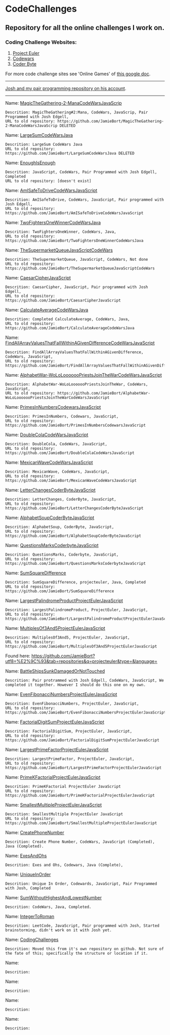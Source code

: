 # CodeChallenges
## Repository for all the online challenges I work on.

### Coding Challenge Websites:
1. [Project Euler](https://projecteuler.net/)
2. [Codewars](https://www.codewars.com/)
3. [Coder Byte](https://coderbyte.com/)

For more code challenge sites see 'Online Games' of [this google doc](https://docs.google.com/document/d/1K-FDmLzGuYkasZpv9A1gTEV396rtWAi1bnCDh2uE7Q0/edit).

---
[Josh and my pair programming repository on his account](
https://github.com/JoshEdgell/pairprogramming).

---

Name: [MagicTheGathering-2-ManaCodeWarsJavaScrip](https://github.com/JamieBort/CodeChallenges/tree/master/MagicTheGathering-2-ManaCodeWarsJavaScrip)
```
Descrition: MagicTheGathering#2:Mana, CodeWars, JavaScrip, Pair Programmed with Josh Edgell, 
URL to old repository: https://github.com/JamieBort/MagicTheGathering-2-ManaCodeWarsJavaScrip DELETED
```

Name: [LargeSumCodeWarsJava](https://github.com/JamieBort/CodeChallenges/tree/master/LargeSumCodeWarsJava)
```
Descrition: LargeSum CodeWars Java
URL to old repository: https://github.com/JamieBort/LargeSumCodeWarsJava DELETED
```

Name: [EnoughIsEnough](https://github.com/JamieBort/CodeChallenges/tree/master/EnoughIsEnough)
```
Descrition: JavaScript, CodeWars, Pair Programmed with Josh Edgell, Completed
URL to old repository: [doesn't exist]
```

Name: [AmISafeToDriveCodeWarsJavaScript](https://github.com/JamieBort/CodeChallenges/tree/master/AmISafeToDriveCodeWarsJavaScript)
```
Descrition: AmISafeToDrive, CodeWars, JavaScript, Pair programmed with Josh Edgell, 
URL to old repository: https://github.com/JamieBort/AmISafeToDriveCodeWarsJavaScript
```

Name: [TwoFightersOneWinnerCodeWarsJava](https://github.com/JamieBort/CodeChallenges/tree/master/TwoFightersOneWinnerCodeWarsJava)
```
Descrition: TwoFightersOneWinner, CodeWars, Java,
URL to old repository: https://github.com/JamieBort/TwoFightersOneWinnerCodeWarsJava
```

Name: [TheSupermarketQueueJavaScriptCodeWars](https://github.com/JamieBort/CodeChallenges/tree/master/TheSupermarketQueueJavaScriptCodeWars)
```
Descrition: TheSupermarketQueue, JavaScript, CodeWars, Not done
URL to old repository: https://github.com/JamieBort/TheSupermarketQueueJavaScriptCodeWars
```

Name: [CaesarCipherJavaScript](https://github.com/JamieBort/CodeChallenges/tree/master/CaesarCipherJavaScript)
```
Descrition: CaesarCipher, JavaScript, Pair programmed with Josh Edgell, 
URL to old repository: https://github.com/JamieBort/CaesarCipherJavaScript
```

Name: [CalculateAverageCodeWarsJava](https://github.com/JamieBort/CodeChallenges/tree/master/CalculateAverageCodeWarsJava)
```
Descrition: Completed CalculateAverage, CodeWars, Java, 
URL to old repository: https://github.com/JamieBort/CalculateAverageCodeWarsJava
```

Name: [FindAllArrayValuesThatFallWithinAGivenDifferenceCodeWarsJavaScript](https://github.com/JamieBort/CodeChallenges/tree/master/FindAllArrayValuesThatFallWithinAGivenDifferenceCodeWarsJavaScript)
```
Descrition: FindAllArrayValuesThatFallWithinAGivenDifference, CodeWars, JavaScript, 
URL to old repository: https://github.com/JamieBort/FindAllArrayValuesThatFallWithinAGivenDifferenceCodeWarsJavaScript
```

Name: [AlphabetWar-WoLoLooooooPriestsJoinTheWarCodeWarsJavaScript](https://github.com/JamieBort/CodeChallenges/tree/master/AlphabetWar-WoLoLooooooPriestsJoinTheWarCodeWarsJavaScript)
```
Descrition: AlphabetWar-WoLoLooooooPriestsJoinTheWar, CodeWars, JavaScript,
URL to old repository: https://github.com/JamieBort/AlphabetWar-WoLoLooooooPriestsJoinTheWarCodeWarsJavaScript
```

Name: [PrimesInNumbersCodewarsJavaScript](https://github.com/JamieBort/CodeChallenges/tree/master/PrimesInNumbersCodewarsJavaScript)
```
Descrition: PrimesInNumbers, Codewars, JavaScript,
URL to old repository: https://github.com/JamieBort/PrimesInNumbersCodewarsJavaScript
```

Name: [DoubleColaCodeWarsJavaScript](https://github.com/JamieBort/CodeChallenges/tree/master/DoubleColaCodeWarsJavaScript)
```
Descrition: DoubleCola, CodeWars, JavaScript,
URL to old repository: https://github.com/JamieBort/DoubleColaCodeWarsJavaScript
```

Name: [MexicanWaveCodeWarsJavaScript](https://github.com/JamieBort/CodeChallenges/tree/master/MexicanWaveCodeWarsJavaScript)
```
Descrition: MexicanWave, CodeWars, JavaScript,
URL to old repository: https://github.com/JamieBort/MexicanWaveCodeWarsJavaScript
```

Name: [LetterChangesCoderByteJavaScript](https://github.com/JamieBort/CodeChallenges/tree/master/LetterChangesCoderByteJavaScript)
```
Descrition: LetterChanges, CoderByte, JavaScript,
URL to old repository: https://github.com/JamieBort/LetterChangesCoderByteJavaScript
```

Name: [AlphabetSoupCoderByteJavaScript](https://github.com/JamieBort/CodeChallenges/tree/master/AlphabetSoupCoderByteJavaScript)
```
Descrition: AlphabetSoup, CoderByte, JavaScript,
URL to old repository: https://github.com/JamieBort/AlphabetSoupCoderByteJavaScript
```

Name: [QuestionsMarksCoderbyteJavaScript](https://github.com/JamieBort/CodeChallenges/tree/master/QuestionsMarksCoderbyteJavaScript)
```
Descrition: QuestionsMarks, Coderbyte, JavaScript,
URL to old repository: https://github.com/JamieBort/QuestionsMarksCoderbyteJavaScript
```

Name: [SumSquareDifference](https://github.com/JamieBort/CodeChallenges/tree/master/SumSquareDifference)
```
Descrition: SumSquareDifference, projecteuler, Java, Completed
URL to old repository: https://github.com/JamieBort/SumSquareDifference
```

Name: [LargestPalindromeProductProjectEulerJavaScript](https://github.com/JamieBort/CodeChallenges/tree/master/LargestPalindromeProductProjectEulerJavaScript)
```
Descrition: LargestPalindromeProduct, ProjectEuler, JavaScript,
URL to old repository: https://github.com/JamieBort/LargestPalindromeProductProjectEulerJavaScript
```

Name: [MultiplesOf3And5ProjectEulerJavaScript](https://github.com/JamieBort/CodeChallenges/tree/master/MultiplesOf3And5ProjectEulerJavaScript)
```
Descrition: MultiplesOf3And5, ProjectEuler, JavaScript,
URL to old repository: https://github.com/JamieBort/MultiplesOf3And5ProjectEulerJavaScript
```

Found here: https://github.com/JamieBort?utf8=%E2%9C%93&tab=repositories&q=projecteuler&type=&language=

Name: [BattleShipsSunkDamagedOrNotTouched](https://github.com/JamieBort/CodeChallenges/tree/master/BattleShipsSunkDamagedOrNotTouched)
```
Descrition: Pair protrammed with Josh Edgell, CodeWars, JavaScript, We completed it together. However I should do this one on my own.
```

Name: [EvenFibonacciNumbersProjectEulerJavaScript](https://github.com/JamieBort/CodeChallenges/tree/master/EvenFibonacciNumbersProjectEulerJavaScript)
```
Descrition: EvenFibonacciNumbers, ProjectEuler, JavaScript,
URL to old repository: https://github.com/JamieBort/EvenFibonacciNumbersProjectEulerJavaScript
```

Name: [FactorialDigitSumProjectEulerJavaScript](https://github.com/JamieBort/CodeChallenges/tree/master/FactorialDigitSumProjectEulerJavaScript)
```
Descrition: FactorialDigitSum, ProjectEuler, JavaScript,
URL to old repository: https://github.com/JamieBort/FactorialDigitSumProjectEulerJavaScript
```

Name: [LargestPrimeFactorProjectEulerJavaScript](https://github.com/JamieBort/CodeChallenges/tree/master/LargestPrimeFactorProjectEulerJavaScript)
```
Descrition: LargestPrimeFactor, ProjectEuler, JavaScript,
URL to old repository: https://github.com/JamieBort/LargestPrimeFactorProjectEulerJavaScript
```

Name: [PrimeKFactorialProjectEulerJavaScript](https://github.com/JamieBort/CodeChallenges/tree/master/PrimeKFactorialProjectEulerJavaScript)
```
Descrition: PrimeKFactorial ProjectEuler JavaScript
URL to old repository: https://github.com/JamieBort/PrimeKFactorialProjectEulerJavaScript
```

Name: [SmallestMultipleProjectEulerJavaScript](https://github.com/JamieBort/CodeChallenges/tree/master/SmallestMultipleProjectEulerJavaScript)
```
Descrition: SmallestMultiple ProjectEuler JavaScript
URL to old repository: https://github.com/JamieBort/SmallestMultipleProjectEulerJavaScript
```

Name: [CreatePhoneNumber](https://github.com/JamieBort/CodeChallenges/tree/master/CreatePhoneNumber/JavaScriptVersion)
```
Descrition: Create Phone Number, CodeWars, JavaScript (Completed), Java (Completed).
```

Name: [ExesAndOhs](https://github.com/JamieBort/CodeChallenges/tree/master/ExesAndOhs)
```
Descrition: Exes and Ohs, Codewars, Java (Complete),  
```

Name: [UniqueInOrder](https://github.com/JamieBort/CodeChallenges/tree/master/UniqueInOrder)
```
Descrition: Unique In Order, Codewards, JavaScript, Pair Programmed with Josh, Completed
```

Name: [SumWithoutHighestAndLowestNumber](https://github.com/JamieBort/CodeChallenges/tree/master/SumWithoutHighestAndLowestNumber)
```
Descrition: CodeWars, Java, Completed.
```

Name: [IntegerToRoman](https://github.com/JamieBort/CodeChallenges/tree/master/IntegerToRoman)
```
Descrition: LeetCode, JavaScript, Pair programmed with Josh, Started brainstorming, didn't work on it with Josh yet.
```

Name: [CodingChallenges](https://github.com/JamieBort/CodeChallenges/tree/master/CodingChallenges)
```
Descrition: Moved this from it's own repository on github. Not sure of the fate of this; specifically the structure or location if it.
```

Name: []()
```
Descrition: 
```

Name: []()
```
Descrition: 
```

Name: []()
```
Descrition: 
```

Name: []()
```
Descrition: 
```